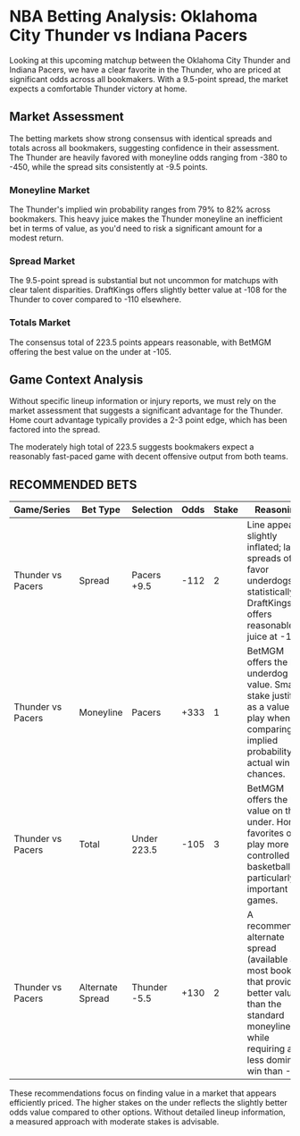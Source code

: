 # NBA Betting Analysis: Oklahoma City Thunder vs Indiana Pacers

Looking at this upcoming matchup between the Oklahoma City Thunder and Indiana Pacers, we have a clear favorite in the Thunder, who are priced at significant odds across all bookmakers. With a 9.5-point spread, the market expects a comfortable Thunder victory at home.

## Market Assessment

The betting markets show strong consensus with identical spreads and totals across all bookmakers, suggesting confidence in their assessment. The Thunder are heavily favored with moneyline odds ranging from -380 to -450, while the spread sits consistently at -9.5 points.

### Moneyline Market
The Thunder's implied win probability ranges from 79% to 82% across bookmakers. This heavy juice makes the Thunder moneyline an inefficient bet in terms of value, as you'd need to risk a significant amount for a modest return.

### Spread Market
The 9.5-point spread is substantial but not uncommon for matchups with clear talent disparities. DraftKings offers slightly better value at -108 for the Thunder to cover compared to -110 elsewhere.

### Totals Market
The consensus total of 223.5 points appears reasonable, with BetMGM offering the best value on the under at -105.

## Game Context Analysis

Without specific lineup information or injury reports, we must rely on the market assessment that suggests a significant advantage for the Thunder. Home court advantage typically provides a 2-3 point edge, which has been factored into the spread.

The moderately high total of 223.5 suggests bookmakers expect a reasonably fast-paced game with decent offensive output from both teams.

## RECOMMENDED BETS

| Game/Series | Bet Type | Selection | Odds | Stake | Reasoning |
|-------------|----------|-----------|------|-------|-----------|
| Thunder vs Pacers | Spread | Pacers +9.5 | -112 | 2 | Line appears slightly inflated; large spreads often favor underdogs statistically. DraftKings offers reasonable juice at -112. |
| Thunder vs Pacers | Moneyline | Pacers | +333 | 1 | BetMGM offers the best underdog value. Small stake justified as a value play when comparing implied probability to actual win chances. |
| Thunder vs Pacers | Total | Under 223.5 | -105 | 3 | BetMGM offers the best value on the under. Home favorites often play more controlled basketball, particularly in important games. |
| Thunder vs Pacers | Alternate Spread | Thunder -5.5 | +130 | 2 | A recommended alternate spread (available at most books) that provides better value than the standard moneyline while requiring a less dominant win than -9.5. |

These recommendations focus on finding value in a market that appears efficiently priced. The higher stakes on the under reflects the slightly better odds value compared to other options. Without detailed lineup information, a measured approach with moderate stakes is advisable.